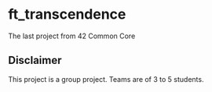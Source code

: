 # ft_transcendence
The last project from 42 Common Core

## Disclaimer
This project is a group project. Teams are of 3 to 5 students.
